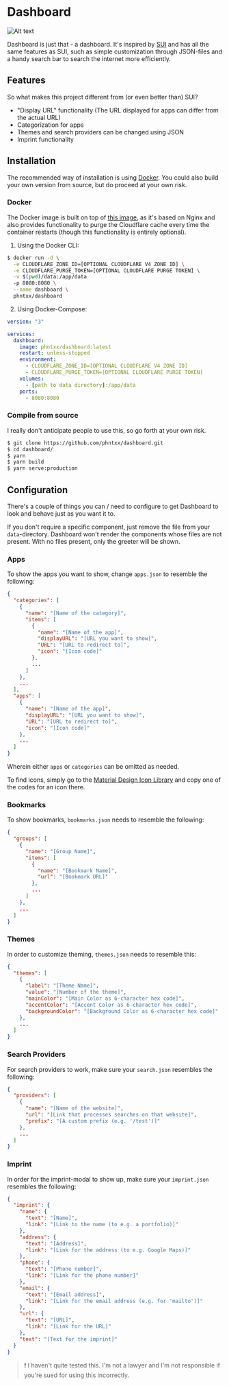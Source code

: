 # Dashboard

![Alt text](/screenshot.png?raw=true "screenshot")

Dashboard is just that - a dashboard. It's inspired by [SUI](https://github.com/jeroenpardon/sui) and has all the same features as SUI, such as simple customization through JSON-files and a handy search bar to search the internet more efficiently.

## Features

So what makes this project different from (or even better than) SUI?

- "Display URL" functionality (The URL displayed for apps can differ from the actual URL)
- Categorization for apps
- Themes and search providers can be changed using JSON
- Imprint functionality

## Installation

The recommended way of installation is using [Docker](https://docker.com). You could also build your own version from source, but do proceed at your own risk.

### Docker

The Docker image is built on top of [this image](https://github.com/ratisbona-coding/nginx-cloudflare-cache), as it's based on Nginx and also provides functionality to purge the Cloudflare cache every time the container restarts (though this functionality is entirely optional).

1. Using the Docker CLI:

```sh
$ docker run -d \
  -e CLOUDFLARE_ZONE_ID=[OPTIONAL CLOUDFLARE V4 ZONE ID] \
  -e CLOUDFLARE_PURGE_TOKEN=[OPTIONAL CLOUDFLARE PURGE TOKEN] \
  -v $(pwd)/data:/app/data
  -p 8080:8080 \
  --name dashboard \
  phntxx/dashboard
```

2. Using Docker-Compose:

```yml
version: "3"

services:
  dashboard:
    image: phntxx/dashboard:latest
    restart: unless-stopped
    environment:
      - CLOUDFLARE_ZONE_ID=[OPTIONAL CLOUDFLARE V4 ZONE ID]
      - CLOUDFLARE_PURGE_TOKEN=[OPTIONAL CLOUDFLARE PURGE TOKEN]
    volumes:
      - [path to data directory]:/app/data
    ports:
      - 8080:8080
```

### Compile from source

I really don't anticipate people to use this, so go forth at your own risk.

```bash
$ git clone https://github.com/phntxx/dashboard.git
$ cd dashboard/
$ yarn
$ yarn build
$ yarn serve:production
```

## Configuration

There's a couple of things you can / need to configure to get Dashboard to look and behave just as you want it to.

If you don't require a specific component, just remove the file from your `data`-directory. Dashboard won't render the components whose files are not present. With no files present, only the greeter will be shown.

### Apps

To show the apps you want to show, change `apps.json` to resemble the following:

```json
{
  "categories": [
    {
      "name": "[Name of the category]",
      "items": [
        {
          "name": "[Name of the app]",
          "displayURL": "[URL you want to show]",
          "URL": "[URL to redirect to]",
          "icon": "[Icon code]"
        },
        ...
      ]
    },
    ...
  ],
  "apps": [
    {
      "name": "[Name of the app]",
      "displayURL": "[URL you want to show]",
      "URL": "[URL to redirect to]",
      "icon": "[Icon code]"
    },
    ...
  ]
}
```

Wherein either `apps` or `categories` can be omitted as needed.

To find icons, simply go to the [Material Design Icon Library](https://material.io/icons/) and copy one of the codes for an icon there.

### Bookmarks

To show bookmarks, `bookmarks.json` needs to resemble the following:

```json
{
  "groups": [
    {
      "name": "[Group Name]",
      "items": [
        {
          "name": "[Bookmark Name]",
          "url": "[Bookmark URL]"
        },
        ...
      ]
    },
    ...
  ]
}
```

### Themes

In order to customize theming, `themes.json` needs to resemble this:

```json
{
  "themes": [
    {
      "label": "[Theme Name]",
      "value": "[Number of the theme]",
      "mainColor": "[Main Color as 6-character hex code]",
      "accentColor": "[Accent Color as 6-character hex code]",
      "backgroundColor": "[Background Color as 6-character hex code]"
    },
    ...
  ]
}
```

### Search Providers

For search providers to work, make sure your `search.json` resembles the following:

```json
{
  "providers": [
    {
      "name": "[Name of the website]",
      "url": "[Link that processes searches on that website]",
      "prefix": "[A custom prefix (e.g. '/test')]"
    },
    ...
  ]
}
```

### Imprint

In order for the imprint-modal to show up, make sure your `imprint.json` resembles the following:

```json
{
  "imprint": {
    "name": {
      "text": "[Name]",
      "link": "[Link to the name (to e.g. a portfolio)]"
    },
    "address": {
      "text": "[Address]",
      "link": "[Link for the address (to e.g. Google Maps)]"
    },
    "phone": {
      "text": "[Phone number]",
      "link": "[Link for the phone number]"
    },
    "email": {
      "text": "[Email address]",
      "link": "[Link for the email address (e.g. for 'mailto')]"
    },
    "url": {
      "text": "[URL]",
      "link": "[Link for the URL]"
    },
    "text": "[Text for the imprint]"
  }
}
```

> :exclamation: I haven't quite tested this. I'm not a lawyer and I'm not responsible if you're sued for using this incorrectly.

